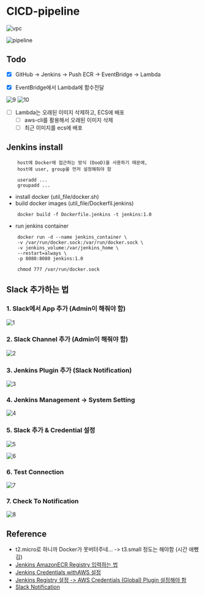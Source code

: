 # CICD-pipeline

![vpc](./public/vpc.png)

![pipeline](./public/cicd-pipeline.png)

## Todo

- [x] GitHub -> Jenkins -> Push ECR -> EventBridge -> Lambda

- [x] EventBridge에서 Lambda에 함수전달

![9](./public/9.png)
![10](./public/10.png)

- [ ] Lambda는 오래된 이미지 삭제하고, ECS에 배포
  - [ ] aws-cli를 활용해서 오래된 이미지 삭제
  - [ ] 최근 이미지를 ecs에 배포

## Jenkins install

```
    host에 Docker에 접근하는 방식 (DooD)을 사용하기 때문에,
    host에 user, group을 먼저 설정해줘야 함

    useradd ...
    groupadd ...
```

- install docker (util_file/docker.sh)
- build docker images (util_file/Dockerfil.jenkins)

```
    docker build -f Dockerfile.jenkins -t jenkins:1.0
```

- run jenkins container

```
    docker run -d --name jenkins_container \
    -v /var/run/docker.sock:/var/run/docker.sock \
    -v jenkins_volume:/var/jenkins_home \
    --restart=always \
    -p 8080:8080 jenkins:1.0

    chmod 777 /var/run/docker.sock
```

## Slack 추가하는 법

### 1. Slack에서 App 추가 (Admin이 해줘야 함)

![1](./public/1.png)

### 2. Slack Channel 추가 (Admin이 해줘야 함)

![2](./public/2.png)

### 3. Jenkins Plugin 추가 (Slack Notification)

![3](./public/3.png)

### 4. Jenkins Management -> System Setting

![4](./public/4.png)

### 5. Slack 추가 & Credential 설정

![5](./public/5.png)

![6](./public/6.png)

### 6. Test Connection

![7](./public/7.png)

### 7. Check To Notification

![8](./public/8.png)

## Reference

- t2.micro로 하니까 Docker가 못버텨주네... -> t3.small 정도는 해야함 (시간 애뺐김)
- <a href="https://plugins.jenkins.io/amazon-ecr/">Jenkins AmazonECR Registry 입력하는 법</a>
- <a href="https://tech.cloud.nongshim.co.kr/2021/08/30/hands-on-ci-cd-jenkins-pipeline%EC%9D%84-%EC%9D%B4%EC%9A%A9%ED%95%9C-ecs-%EB%B0%B0%ED%8F%AC/">Jenkins Credentials withAWS 설정</a>
- <a href="https://teichae.tistory.com/entry/Jenkins-Pipeline%EC%9D%84-%EC%9D%B4%EC%9A%A9%ED%95%9C-Docker-Image%EB%A5%BC-ECR%EB%A1%9C-Push">Jenkins Registry 설정 -> AWS Credentials (Global) Plugin 설정해야 함</a>
- <a href="https://plugins.jenkins.io/slack/"> Slack Notification </a>
